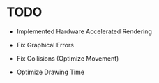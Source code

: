 # TODO

* Implemented Hardware Accelerated Rendering

* Fix Graphical Errors

* Fix Collisions (Optimize Movement)

* Optimize Drawing Time
